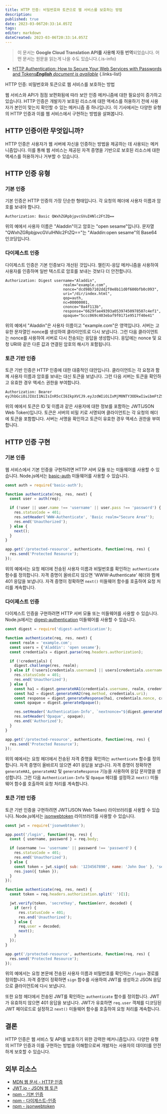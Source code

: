 ```yaml
---
title: HTTP 인증: 비밀번호와 토큰으로 웹 서비스를 보호하는 방법
description: 
published: true
date: 2023-03-06T20:33:14.057Z
tags: 
editor: markdown
dateCreated: 2023-03-06T20:33:14.057Z
---
```


> 이 문서는 **Google Cloud Translation API를 사용해 자동 번역**되었습니다.
어떤 문서는 원문을 읽는게 나을 수도 있습니다.{.is-info}



- [HTTP Authentication: How to Secure Your Web Services with Passwords and Tokens***English** document is available*](/en/Knowledge-base/Network/http-authentication-how-to-secure-your-web-services-with-passwords-and-tokens)
{.links-list}



HTTP 인증: 비밀번호와 토큰으로 웹 서비스를 보호하는 방법

웹 서비스와 API가 점점 보편화됨에 따라 보안 인증 메커니즘에 대한 필요성이 증가하고 있습니다. HTTP 인증은 개발자가 보호된 리소스에 대한 액세스를 허용하기 전에 사용자가 본인이 맞는지 확인할 수 있는 메커니즘 중 하나입니다. 이 기사에서는 다양한 유형의 HTTP 인증과 이를 웹 서비스에서 구현하는 방법을 살펴봅니다.

## HTTP 인증이란 무엇입니까?

HTTP 인증은 사용자가 웹 서버에 자신을 인증하는 방법을 제공하는 데 사용되는 메커니즘입니다. 이를 통해 웹 서비스는 제공된 자격 증명을 기반으로 보호된 리소스에 대한 액세스를 허용하거나 거부할 수 있습니다.

## HTTP 인증 유형

### 기본 인증

기본 인증은 HTTP 인증의 가장 단순한 형태입니다. 각 요청의 헤더에 사용자 이름과 암호를 보내야 합니다.

```
Authorization: Basic QWxhZGRpbjpvcGVuIHNlc2FtZQ==
```

위의 예에서 사용자 이름은 "Aladdin"이고 암호는 "open sesame"입니다. 문자열 "QWxhZGRpbjpvcGVuIHNlc2FtZQ=="는 "Aladdin:open sesame"의 Base64 인코딩입니다.

### 다이제스트 인증

다이제스트 인증은 기본 인증보다 개선된 것입니다. 챌린지-응답 메커니즘을 사용하여 사용자를 인증하며 일반 텍스트로 암호를 보내는 것보다 더 안전합니다.

```
Authorization: Digest username="Aladdin",
                          realm="example.com",
                          nonce="dcd98b7102dd2f0e8b11d0f600bfb0c093",
                          uri="/dir/index.html",
                          qop=auth,
                          nc=00000001,
                          cnonce="0a4f113b",
                          response="6629fae49393a05397450978507c4ef1",
                          opaque="5ccc069c403ebaf9f0171e9517f40e41"
```

위의 예에서 "Aladdin"은 사용자 이름이고 "example.com"은 영역입니다. 서버는 고유한 문자열인 nonce를 생성하여 클라이언트로 다시 보냅니다. 그런 다음 클라이언트는 nonce를 사용하여 서버로 다시 전송되는 응답을 생성합니다. 응답에는 nonce 및 요청 URI와 같은 다른 값과 연결된 암호의 해시가 포함됩니다.

### 토큰 기반 인증

토큰 기반 인증은 HTTP 인증에 대한 대중적인 대안입니다. 클라이언트는 각 요청과 함께 사용자 이름과 암호를 보내는 대신 토큰을 보냅니다. 그런 다음 서버는 토큰을 확인하고 유효한 경우 액세스 권한을 부여합니다.

```
Authorization: Bearer eyJhbGciOiJIUzI1NiIsInR5cCI6IkpXVCJ9.eyJzdWIiOiIxMjM0NTY3ODkwIiwibmFtZSI6IkpvaG4gRG9lIiwiaWF0IjoxNTE2MjM5MDIyfQ.SflKxwRJSMeKKF2QT4fwpMeJf36POk6yJV_adQssw5c
```

위의 예에서 토큰은 ID 및 이름과 같은 사용자에 대한 정보를 포함하는 JWT(JSON Web Token)입니다. 토큰은 서버의 비밀 키로 서명되며 클라이언트는 각 요청의 헤더에 토큰을 포함합니다. 서버는 서명을 확인하고 토큰이 유효한 경우 액세스 권한을 부여합니다.

## HTTP 인증 구현

### 기본 인증

웹 서비스에서 기본 인증을 구현하려면 HTTP 서버 모듈 또는 미들웨어를 사용할 수 있습니다. Node.js에서는 [basic-auth](https://www.npmjs.com/package/basic-auth) 미들웨어를 사용할 수 있습니다.

```javascript
const auth = require('basic-auth');

function authenticate(req, res, next) {
  const user = auth(req);

  if (!user || user.name !== 'username' || user.pass !== 'password') {
    res.statusCode = 401;
    res.setHeader('WWW-Authenticate', 'Basic realm="Secure Area"');
    res.end('Unauthorized');
  } else {
    next();
  }
}

app.get('/protected-resource', authenticate, function(req, res) {
  res.send('Protected Resource');
});
```

위의 예에서는 요청 헤더에 전송된 사용자 이름과 비밀번호를 확인하는 `authenticate` 함수를 정의합니다. 자격 증명이 올바르지 않으면 'WWW-Authenticate' 헤더와 함께 401 응답을 보냅니다. 자격 증명이 정확하면 `next()` 미들웨어 함수를 호출하여 요청 처리를 계속합니다.

### 다이제스트 인증

다이제스트 인증을 구현하려면 HTTP 서버 모듈 또는 미들웨어를 사용할 수 있습니다. Node.js에서는 [digest-authentication](https://www.npmjs.com/package/digest-authentication) 미들웨어를 사용할 수 있습니다.

```javascript
const digest = require('digest-authentication');

function authenticate(req, res, next) {
  const realm = 'example.com';
  const users = {'Aladdin': 'open sesame'};
  const credentials = digest.parse(req.headers.authorization);

  if (!credentials) {
    digest.challenge(res, realm);
  } else if (!users[credentials.username] || users[credentials.username] !== credentials.password) {
    res.statusCode = 401;
    res.end('Unauthorized');
  } else {
    const ha1 = digest.generateHA1(credentials.username, realm, credentials.password);
    const ha2 = digest.generateHA2(req.method, credentials.uri);
    const response = digest.generateResponse(ha1, credentials.nonce, credentials.nc, credentials.cnonce, credentials.qop, ha2);
    const opaque = digest.generateOpaque();

    res.setHeader('Authentication-Info', `nextnonce="${digest.generateNonce()}", qop=${credentials.qop}, rspauth="${response}"`);
    res.setHeader('Opaque', opaque);
    res.end('Authorized');
  }
}

app.get('/protected-resource', authenticate, function(req, res) {
  res.send('Protected Resource');
});
```

위의 예에서는 요청 헤더에서 전송된 자격 증명을 확인하는 `authenticate` 함수를 정의합니다. 자격 증명이 올바르지 않으면 401 응답을 보냅니다. 자격 증명이 정확하면 `generateHA1`, `generateHA2` 및 `generateResponse` 기능을 사용하여 응답 문자열을 생성합니다. 그런 다음 `Authentication-Info` 및 `Opaque` 헤더를 설정하고 `next()` 미들웨어 함수를 호출하여 요청 처리를 계속합니다.

### 토큰 기반 인증

토큰 기반 인증을 구현하려면 JWT(JSON Web Token) 라이브러리를 사용할 수 있습니다. Node.js에서는 [jsonwebtoken](https://www.npmjs.com/package/jsonwebtoken) 라이브러리를 사용할 수 있습니다.

```javascript
const jwt = require('jsonwebtoken');

app.post('/login', function(req, res) {
  const { username, password } = req.body;

  if (username !== 'username' || password !== 'password') {
    res.statusCode = 401;
    res.end('Unauthorized');
  } else {
    const token = jwt.sign({ sub: '1234567890', name: 'John Doe' }, 'secretkey');
    res.json({ token });
  }
});

function authenticate(req, res, next) {
  const token = req.headers.authorization.split(' ')[1];

  jwt.verify(token, 'secretkey', function(err, decoded) {
    if (err) {
      res.statusCode = 401;
      res.end('Unauthorized');
    } else {
      req.user = decoded;
      next();
    }
  });
}

app.get('/protected-resource', authenticate, function(req, res) {
  res.send('Protected Resource');
});
```

위의 예에서는 요청 본문에 전송된 사용자 이름과 비밀번호를 확인하는 `/login` 경로를 정의합니다. 자격 증명이 정확하면 `sign` 함수를 사용하여 JWT를 생성하고 JSON 응답으로 클라이언트에 다시 보냅니다.

또한 요청 헤더에서 전송된 JWT를 확인하는 `authenticate` 함수를 정의합니다. JWT가 유효하지 않으면 401 응답을 보냅니다. JWT가 유효하면 `req.user` 객체를 디코딩된 JWT 페이로드로 설정하고 `next()` 미들웨어 함수를 호출하여 요청 처리를 계속합니다.

## 결론

HTTP 인증은 웹 서비스 및 API를 보호하기 위한 강력한 메커니즘입니다. 다양한 유형의 HTTP 인증과 이를 구현하는 방법을 이해함으로써 개발자는 사용자의 데이터를 안전하게 보호할 수 있습니다.

## 외부 리소스

- [MDN 웹 문서 - HTTP 인증](https://developer.mozilla.org/en-US/docs/Web/HTTP/Authentication)
- [JWT.io - JSON 웹 토큰](https://jwt.io/)
- [npm - 기본 인증](https://www.npmjs.com/package/basic-auth)
- [npm - 다이제스트-인증](https://www.npmjs.com/package/digest-authentication)
- [npm - jsonwebtoken](https://www.npmjs.com/package/jsonwebtoken)